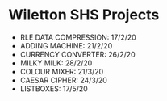 # Wiletton SHS Projects

-   RLE DATA COMPRESSION: 17/2/20
-   ADDING MACHINE: 21/2/20
-   CURRENCY CONVERTER: 26/2/20
-   MILKY MILK: 28/2/20
-   COLOUR MIXER: 21/3/20
-   CAESAR CIPHER: 24/3/20
-   LISTBOXES: 17/5/20